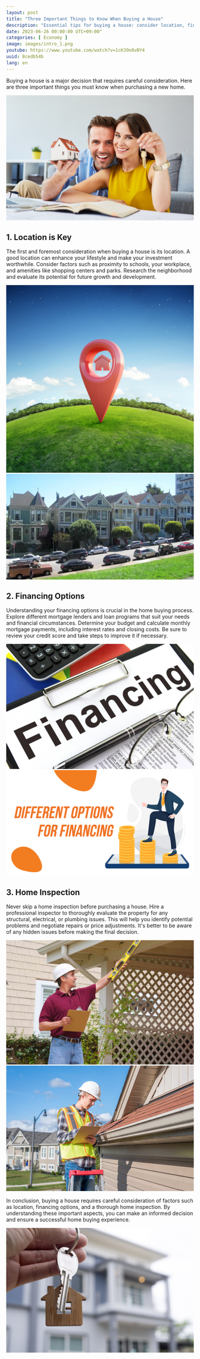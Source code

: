 ```yaml
---
layout: post
title: "Three Important Things to Know When Buying a House"
description: "Essential tips for buying a house: consider location, financing options, and home inspection. Make informed decisions. #HomeBuyingTips #RealEstate #HouseLocation #FinancingOptions #HomeInspection"
date: 2023-06-26 00:00:00 UTC+09:00"
categories: [ Economy ]
image: images/intro_1.png
youtube: https://www.youtube.com/watch?v=1cK39n0vBY4
uuid: 8cedb54b
lang: en
---
```


Buying a house is a major decision that requires careful consideration. Here are three important things you must know when purchasing a new home.

![hide](images/intro_1.png)


## 1. Location is Key
The first and foremost consideration when buying a house is its location. A good location can enhance your lifestyle and make your investment worthwhile. Consider factors such as proximity to schools, your workplace, and amenities like shopping centers and parks. Research the neighborhood and evaluate its potential for future growth and development.

![Location is Key](images/main1_6.jpg)
![Location is Key](images/main1_7.jpg)


## 2. Financing Options
Understanding your financing options is crucial in the home buying process. Explore different mortgage lenders and loan programs that suit your needs and financial circumstances. Determine your budget and calculate monthly mortgage payments, including interest rates and closing costs. Be sure to review your credit score and take steps to improve it if necessary.

![Financing Options](images/main2_1.jpg)
![Financing Options](images/main2_2.png)


## 3. Home Inspection
Never skip a home inspection before purchasing a house. Hire a professional inspector to thoroughly evaluate the property for any structural, electrical, or plumbing issues. This will help you identify potential problems and negotiate repairs or price adjustments. It's better to be aware of any hidden issues before making the final decision.

![Home Inspection](images/main3_1.jpeg)
![Home Inspection](images/main3_3.jpg)




In conclusion, buying a house requires careful consideration of factors such as location, financing options, and a thorough home inspection. By understanding these important aspects, you can make an informed decision and ensure a successful home buying experience.

![Buying a House](images/intro_2.jpg)
